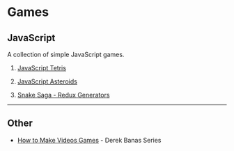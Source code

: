 # Games

## JavaScript

A collection of simple JavaScript games.

1. [JavaScript Tetris](https://www.youtube.com/watch?v=H2aW5V46khA)

2. [JavaScript Asteroids](https://www.youtube.com/watch?v=HWuU5ly0taA)

3. [Snake Saga - Redux Generators](https://dev.to/mariowhowrites/snake-saga-building-a-game-with-redux-generators-3df1)

---

## Other

* [How to Make Videos Games](https://www.youtube.com/playlist?list=PLGLfVvz_LVvSYnwKyw9xP5tEn7GSUWwZJ) - Derek Banas Series